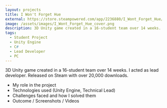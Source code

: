 ```yaml
---
layout: projects
title: I Won't Forget Hue
external: https://store.steampowered.com/app/2236880/I_Wont_Forget_Hue/
image: /assets/images/I_Wont_Forget_Hue_cover.png
description: 3D Unity game created in a 16-student team over 14 weeks. I acted as lead developer. Released on Steam with over 20,000 downloads.
tags:
  - Student Project
  - Unity Engine
  - C#
  - Lead Developer
  - PC
---
```


<p>
  3D Unity game created in a 16-student team over 14 weeks. I acted as lead developer. Released on Steam with over 20,000 downloads.
</p>

<p>
  <ul>
    <li>My role in the project</li>
    <li>Technologies used (Unity Engine, Technical Lead)</li>
    <li>Challenges faced and how I solved them</li>
    <li>Outcome / Screenshots / Videos</li>
  </ul>
</p>
